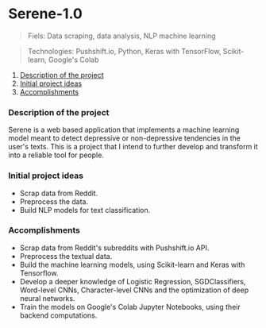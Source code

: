# Serene-1.0
> Fiels: Data scraping, data analysis, NLP machine learning

> Technologies: Pushshift.io, Python, Keras with TensorFlow, Scikit-learn, Google's Colab

1. [Description of the project](#description-of-the-project)
2. [Initial project ideas](#initial-project-ideas)
3. [Accomplishments](#accomplishments)

### Description of the project
Serene is a web based application that implements a machine learning model meant to detect depressive or non-depressive tendencies in the user's texts. This is a project that I intend to further develop and transform it into a reliable tool for people.

### Initial project ideas
- Scrap data from Reddit. 
- Preprocess the data.
- Build NLP models for text classification.

### Accomplishments 
- Scrap data from Reddit's subreddits with Pushshift.io API.
- Preprocess the textual data.
- Build the machine learning models, using Scikit-learn and Keras with Tensorflow.
- Develop a deeper knowledge of Logistic Regression, SGDClassifiers, Word-level CNNs, Character-level CNNs and the optimization of deep neural networks.
- Train the models on Google's Colab Jupyter Notebooks, using their backend computations.

